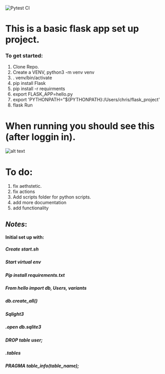 ![Pytest CI](https://github.com/cjvillar/flask_template/actions/workflows/ci_tests.yml/badge.svg)

# This is a basic flask app set up project.
### To get started:
1. Clone Repo.
2. Create a VENV, python3 -m venv venv
3. . venv/bin/activate
4. pip install Flask
5. pip install -r requirments
6. export FLASK_APP=hello.py
7. export 'PYTHONPATH="${PYTHONPATH}:/Users/chris/flask_project'
8. flask Run

# When running you should see this (after loggin in).
![alt text](https://github.com/cjvillar/cjvillar.github.io/blob/main/images/FLASK_APP.png "rsID page")


# To do:
1. fix aethstetic.
2. fix actions 
3. Add scripts folder for python scripts.
4. add more documentation
5. add functionality


## *Notes*:
#### Initial set up with:
##### Create start.sh
##### Start virtual env
##### Pip install requirements.txt
##### From hello import db, Users, variants
##### db.create_all()
##### Sqlight3
##### .open db.sqlite3
##### DROP table user;
##### .tables
##### PRAGMA table_info(table_name);



